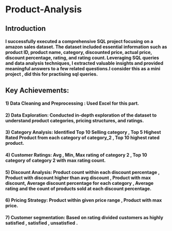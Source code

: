 # Product-Analysis
## Introduction
#### I successfully executed a comprehensive SQL project focusing on a amazon sales dataset. The dataset included essential information such as product ID, product name, category, discounted price, actual price, discount percentage, rating, and rating count. Leveraging SQL queries and data analysis techniques, I extracted valuable insights and provided meaningful answers to a few related questions.I consider this as a mini project , did this for practising sql queries.
## Key Achievements:
#### 1) Data Cleaning and Preprocessing : Used Excel for this part.
#### 2) Data Exploration: Conducted in-depth exploration of the dataset to understand product categories, pricing structures, and ratings.
#### 3) Category Analysis: Identified Top 10 Selling category , Top 5 Highest Rated Product from each category of category_2 , Top 10 highest rated product.
#### 4) Customer Ratings: Avg , Min, Max rating of category 2 , Top 10 category of category 2 with max rating count.
#### 5) Discount Analysis: Product count within each discount percentage , Product with discount higher than avg discount , Product with max discount, Average discount percentage for each category , Average rating and the count of products sold at each discount percentage. 
#### 6) Pricing Strategy: Product within given price range , Product with max price.
#### 7) Customer segmentation: Based on rating divided customers as highly satisfied , satisfied , unsatisfied .


